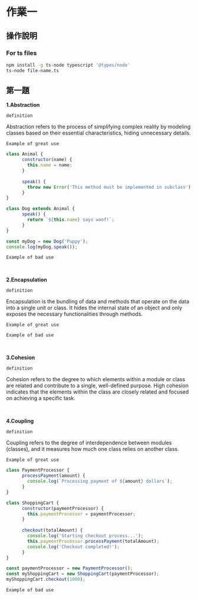 # 作業一

## 操作說明

### For ts files

```bash
npm install -g ts-node typescript '@types/node'
ts-node file-name.ts
```

## 第一題
**1.Abstraction**

`definition` 

Abstraction refers to the process of simplifying complex reality by modeling classes based on their essential characteristics, hiding unnecessary details.

`Example of great use`
```javascript
class Animal {
      constructor(name) {
        this.name = name;
      }
      
      speak() {
        throw new Error('This method must be implemented in subclass');
      }
}

class Dog extends Animal {
      speak() {
        return `${this.name} says woof!`;
      }
}

const myDog = new Dog('Puppy');
console.log(myDog.speak());
```

`Example of bad use`

<br>

**2.Encapsulation**

`definition` 

Encapsulation is the bundling of data and methods that operate on the data into a single unit or class. It hides the internal state of an object and only exposes the necessary functionalities through methods.

`Example of great use`

`Example of bad use`

<br>

**3.Cohesion**

`definition` 

Cohesion refers to the degree to which elements within a module or class are related and contribute to a single, well-defined purpose. High cohesion indicates that the elements within the class are closely related and focused on achieving a specific task.

<br>

**4.Coupling**

`definition` 

Coupling refers to the degree of interdependence between modules (classes), and it measures how much one class relies on another class.

`Example of great use`
```javascript
class PaymentProcessor {
      processPayment(amount) {
        console.log(`Processing payment of ${amount} dollars`);
      }
}

class ShoppingCart {
      constructor(paymentProcessor) {
        this.paymentProcessor = paymentProcessor;
      }
      
      checkout(totalAmount) {
        console.log('Starting checkout process...');
        this.paymentProcessor.processPayment(totalAmount);
        console.log('Checkout completed!');
      }
}

const paymentProcessor = new PaymentProcessor();
const myShoppingCart = new ShoppingCart(paymentProcessor);
myShoppingCart.checkout(1000); 
```

`Example of bad use`

<br>
